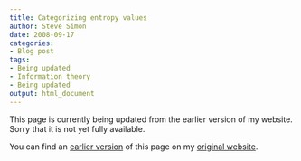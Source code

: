 ```yaml
---
title: Categorizing entropy values
author: Steve Simon
date: 2008-09-17
categories:
- Blog post
tags:
- Being updated
- Information theory
- Being updated
output: html_document
---
```


This page is currently being updated from the earlier version of my website. Sorry that it is not yet fully available.

<!---More--->


You can find an [earlier version][sim1] of this page on my [original website][sim2].

[sim1]: http://www.pmean.com/08/CategorizingEntropy.html
[sim2]: http://www.pmean.com/original_site.html

